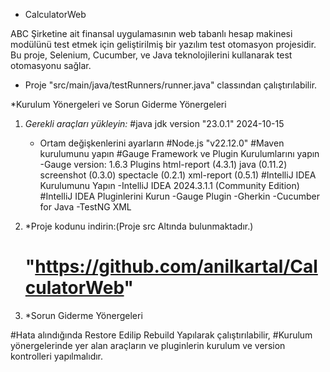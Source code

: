 
* CalculatorWeb

ABC Şirketine ait finansal uygulamasının  web tabanlı hesap makinesi modülünü test etmek için geliştirilmiş bir yazılım test otomasyon projesidir. Bu proje, Selenium, Cucumber, ve Java teknolojilerini kullanarak test otomasyonu sağlar.

* Proje "src/main/java/testRunners/runner.java" classından çalıştırılabilir.

*Kurulum Yönergeleri ve Sorun Giderme Yönergeleri

1. *Gerekli araçları yükleyin:*
   #java jdk version "23.0.1" 2024-10-15 
    - Ortam değişkenlerini ayarların
   #Node.js   "v22.12.0"
   #Maven kurulumunu yapın
   #Gauge Framework ve Plugin Kurulumlarını yapın
    -Gauge version: 1.6.3
     Plugins
      html-report (4.3.1)
      java (0.11.2)
      screenshot (0.3.0)
      spectacle (0.2.1)
      xml-report (0.5.1)
   #IntelliJ IDEA  Kurulumunu Yapın
    -IntelliJ IDEA 2024.3.1.1 (Community Edition)
   #IntelliJ IDEA Pluginlerini Kurun
    -Gauge Plugin
    -Gherkin
    -Cucumber for Java
    -TestNG XML

2. *Proje kodunu indirin:(Proje src Altında bulunmaktadır.)

    #  "https://github.com/anilkartal/CalculatorWeb"


3. *Sorun Giderme Yönergeleri

  #Hata alındığında Restore Edilip Rebuild Yapılarak çalıştırılabilir, 
  #Kurulum yönergelerinde yer alan araçların ve pluginlerin kurulum ve version kontrolleri yapılmalıdır.






